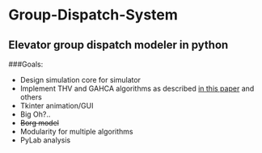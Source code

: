 Group-Dispatch-System
=====================

Elevator group dispatch modeler in python
--------------------------------------------
###Goals:

* Design simulation core for simulator
* Implement THV and GAHCA algorithms as described [in this paper](http://www.inf.utfsm.cl/~mcriff/Tesistas/lista-papers/GA-elevators.pdf) and others
* Tkinter animation/GUI
* Big Oh?..
* ~~Borg model~~
* Modularity for multiple algorithms
* PyLab analysis
